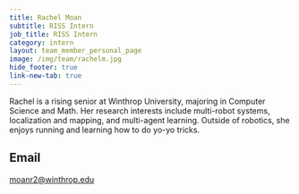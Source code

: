 ```yaml
---
title: Rachel Moan
subtitle: RISS Intern
job_title: RISS Intern
category: intern
layout: team_member_personal_page
image: /img/team/rachelm.jpg
hide_footer: true
link-new-tab: true
---
```


Rachel is a rising senior at Winthrop University, majoring in Computer Science and Math. Her research interests include multi-robot systems, localization and mapping, and multi-agent learning. Outside of robotics, she enjoys running and learning how to do yo-yo tricks. 


## Email
moanr2@winthrop.edu